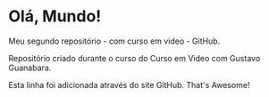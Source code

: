 # Olá, Mundo!
 Meu segundo repositório - com curso em video - GitHub.

 Repositório criado durante o curso do Curso em Video com Gustavo Guanabara.
 
 Esta linha foi adicionada através do site GitHub. That's Awesome!
 